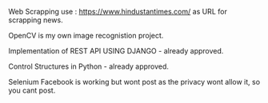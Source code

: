 Web Scrapping use : https://www.hindustantimes.com/
as URL for scrapping news.

OpenCV is my own image recognistion project.

Implementation of REST API USING DJANGO - already approved.

Control Structures in Python - already approved.

Selenium Facebook is working but wont post as the privacy wont allow it, so you cant post.
